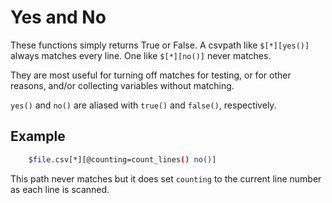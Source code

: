 
# Yes and No

These functions simply returns True or False. A csvpath like `$[*][yes()]` always matches every line. One like `$[*][no()]` never matches.

They are most useful for turning off matches for testing, or for other reasons, and/or collecting variables without matching.

`yes()` and `no()` are aliased with `true()` and `false()`, respectively.

## Example

```bash
    $file.csv[*][@counting=count_lines() no()]
```

This path never matches but it does set `counting` to the current line number as each line is scanned.



